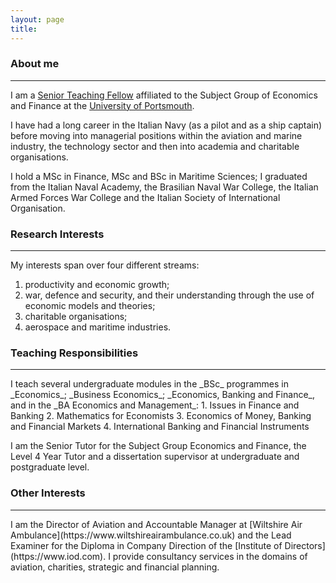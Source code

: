 ```yaml
---
layout: page
title: 
---
```


<h3 id="About me">About me</h3>
<hr />

I am a [Senior Teaching Fellow](https://researchportal.port.ac.uk/portal/en/persons/giorgio-bendoni(f78fd62b-bcbd-478c-a975-3f155aef6504).html) affiliated to the Subject Group of Economics and Finance at the [University of Portsmouth](https://www.port.ac.uk).

I have had a long career in the Italian Navy (as a pilot and as a ship captain) before moving into managerial positions within the aviation and marine industry, the technology sector and then into academia and charitable organisations.

I hold a MSc in Finance, MSc and BSc in Maritime Sciences; I graduated from the Italian Naval Academy, the Brasilian Naval War College, the Italian Armed Forces War College and the Italian Society of International Organisation. 


<h3 id="Research interestd">Research Interests</h3>
<hr />

My interests span over four different streams:
1. productivity and economic growth;
2. war, defence and security, and their understanding through the use of economic models and theories;
3. charitable organisations;
4. aerospace and maritime industries.  

<h3 id="Teaching Responsibilities">Teaching Responsibilities</h3>
<hr />
I teach several undergraduate modules in the _BSc_ programmes in _Economics_; _Business Economics_; _Economics, Banking and Finance_, and in the _BA Economics and Management_:
1. Issues in Finance and Banking
2. Mathematics for Economists
3. Economics of Money, Banking and Financial Markets
4. International Banking and Financial Instruments

I am the Senior Tutor for the Subject Group Economics and Finance, the Level 4 Year Tutor and a dissertation supervisor at undergraduate and postgraduate level. 

<h3 id="Other Interests">Other Interests</h3>
<hr />
I am the Director of Aviation and Accountable Manager at [Wiltshire Air Ambulance](https://www.wiltshireairambulance.co.uk) and the Lead Examiner for the Diploma in Company Direction of the [Institute of Directors](https://www.iod.com). I provide consultancy services in the domains of aviation, charities, strategic and financial planning.
